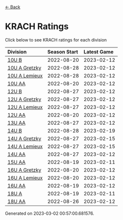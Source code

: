 [<- Back](../readme.md)
# KRACH Ratings
Click below to see KRACH ratings for each division

| Division | Season Start | Latest Game |
| :-- | :-- | :-- |
| [10U B](10U-B-ratings.md) | 2022-08-20 | 2023-02-12 |
| [10U A Gretzky](10U-A-Gretzky-ratings.md) | 2022-08-28 | 2023-02-12 |
| [10U A Lemieux](10U-A-Lemieux-ratings.md) | 2022-08-28 | 2023-02-12 |
| [10U AA](10U-AA-ratings.md) | 2022-08-20 | 2023-02-12 |
| [12U B](12U-B-ratings.md) | 2022-08-27 | 2023-02-12 |
| [12U A Gretzky](12U-A-Gretzky-ratings.md) | 2022-08-27 | 2023-02-12 |
| [12U A Lemieux](12U-A-Lemieux-ratings.md) | 2022-08-27 | 2023-02-12 |
| [12U AA](12U-AA-ratings.md) | 2022-08-20 | 2023-02-12 |
| [13U AA](13U-AA-ratings.md) | 2022-08-27 | 2023-02-12 |
| [14U B](14U-B-ratings.md) | 2022-08-28 | 2023-02-19 |
| [14U A Gretzky](14U-A-Gretzky-ratings.md) | 2022-08-27 | 2023-02-15 |
| [14U A Lemieux](14U-A-Lemieux-ratings.md) | 2022-08-27 | 2023-02-15 |
| [14U AA](14U-AA-ratings.md) | 2022-08-27 | 2023-02-12 |
| [15U AA](15U-AA-ratings.md) | 2022-08-19 | 2023-02-11 |
| [16U A Gretzky](16U-A-Gretzky-ratings.md) | 2022-08-20 | 2023-02-12 |
| [16U A Lemieux](16U-A-Lemieux-ratings.md) | 2022-08-20 | 2023-02-12 |
| [16U AA](16U-AA-ratings.md) | 2022-08-19 | 2023-02-12 |
| [18U A](18U-A-ratings.md) | 2022-08-19 | 2023-02-11 |
| [18U AA](18U-AA-ratings.md) | 2022-08-26 | 2023-02-12 |

Generated on 2023-03-02 00:57:00.681576.
